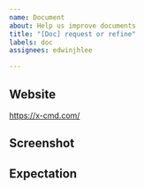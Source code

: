 ```yaml
---
name: Document
about: Help us improve documents
title: "[Doc] request or refine"
labels: doc
assignees: edwinjhlee

---
```


## Website

https://x-cmd.com/<doc>


## Screenshot

<!-- A picture is worth a thousand words -->


## Expectation


